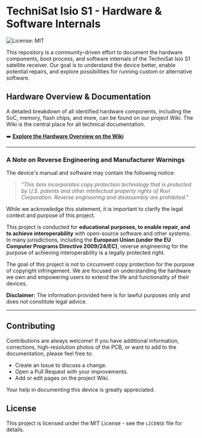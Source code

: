 # TechniSat Isio S1 - Hardware & Software Internals

![License: MIT](https://img.shields.io/badge/License-MIT-blue.svg)

This repository is a community-driven effort to document the hardware components, boot process, and software internals of the TechniSat Isio S1 satellite receiver. Our goal is to understand the device better, enable potential repairs, and explore possibilities for running custom or alternative software.

## Hardware Overview & Documentation

A detailed breakdown of all identified hardware components, including the SoC, memory, flash chips, and more, can be found on our project Wiki. The Wiki is the central place for all technical documentation.

➡️ **[Explore the Hardware Overview on the Wiki](https://github.com/MaizeShark/TechniSat-S1/wiki/Hardware-Overview)**

---

### A Note on Reverse Engineering and Manufacturer Warnings

The device's manual and software may contain the following notice:

> _"This item incorporates copy protection technology that is protected by U.S. patents and other intellectual property rights of Rovi Corporation. Reverse engineering and disassembly are prohibited."_

While we acknowledge this statement, it is important to clarify the legal context and purpose of this project.

This project is conducted for **educational purposes, to enable repair, and to achieve interoperability** with open-source software and other systems. In many jurisdictions, including the **European Union (under the EU Computer Programs Directive 2009/24/EC)**, reverse engineering for the purpose of achieving interoperability is a legally protected right.

The goal of this project is not to circumvent copy protection for the purpose of copyright infringement. We are focused on understanding the hardware we own and empowering users to extend the life and functionality of their devices.

**Disclaimer:** The information provided here is for lawful purposes only and does not constitute legal advice.

---

## Contributing

Contributions are always welcome! If you have additional information, corrections, high-resolution photos of the PCB, or want to add to the documentation, please feel free to:

-   Create an Issue to discuss a change.
-   Open a Pull Request with your improvements.
-   Add or edit pages on the project Wiki.

Your help in documenting this device is greatly appreciated.

## License

This project is licensed under the MIT License - see the `LICENSE` file for details.
